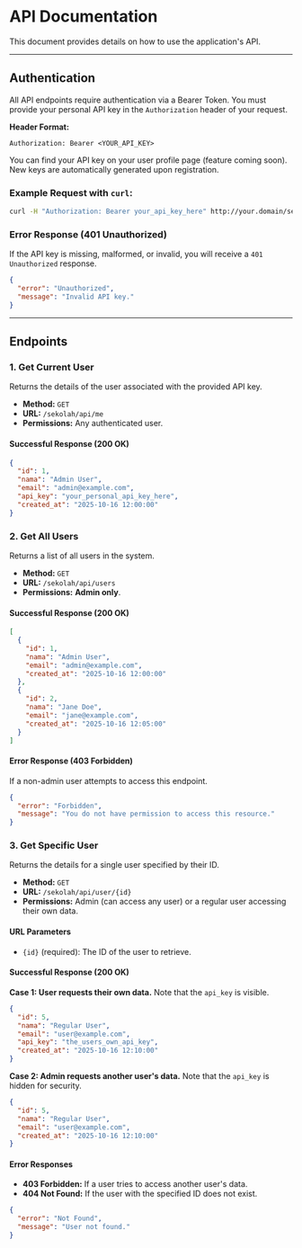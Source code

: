 # API Documentation

This document provides details on how to use the application's API.

---

## Authentication

All API endpoints require authentication via a Bearer Token. You must provide your personal API key in the `Authorization` header of your request.

**Header Format:**
```
Authorization: Bearer <YOUR_API_KEY>
```

You can find your API key on your user profile page (feature coming soon). New keys are automatically generated upon registration.

### Example Request with `curl`:
```bash
curl -H "Authorization: Bearer your_api_key_here" http://your.domain/sekolah/api/me
```

### Error Response (401 Unauthorized)
If the API key is missing, malformed, or invalid, you will receive a `401 Unauthorized` response.

```json
{
  "error": "Unauthorized",
  "message": "Invalid API key."
}
```

---

## Endpoints

### 1. Get Current User

Returns the details of the user associated with the provided API key.

- **Method:** `GET`
- **URL:** `/sekolah/api/me`
- **Permissions:** Any authenticated user.

#### Successful Response (200 OK)
```json
{
  "id": 1,
  "nama": "Admin User",
  "email": "admin@example.com",
  "api_key": "your_personal_api_key_here",
  "created_at": "2025-10-16 12:00:00"
}
```

### 2. Get All Users

Returns a list of all users in the system.

- **Method:** `GET`
- **URL:** `/sekolah/api/users`
- **Permissions:** **Admin only**.

#### Successful Response (200 OK)
```json
[
  {
    "id": 1,
    "nama": "Admin User",
    "email": "admin@example.com",
    "created_at": "2025-10-16 12:00:00"
  },
  {
    "id": 2,
    "nama": "Jane Doe",
    "email": "jane@example.com",
    "created_at": "2025-10-16 12:05:00"
  }
]
```

#### Error Response (403 Forbidden)
If a non-admin user attempts to access this endpoint.
```json
{
  "error": "Forbidden",
  "message": "You do not have permission to access this resource."
}
```

### 3. Get Specific User

Returns the details for a single user specified by their ID.

- **Method:** `GET`
- **URL:** `/sekolah/api/user/{id}`
- **Permissions:** Admin (can access any user) or a regular user accessing their own data.

#### URL Parameters
- `{id}` (required): The ID of the user to retrieve.

#### Successful Response (200 OK)

**Case 1: User requests their own data.** Note that the `api_key` is visible.
```json
{
  "id": 5,
  "nama": "Regular User",
  "email": "user@example.com",
  "api_key": "the_users_own_api_key",
  "created_at": "2025-10-16 12:10:00"
}
```

**Case 2: Admin requests another user's data.** Note that the `api_key` is hidden for security.
```json
{
  "id": 5,
  "nama": "Regular User",
  "email": "user@example.com",
  "created_at": "2025-10-16 12:10:00"
}
```

#### Error Responses

- **403 Forbidden:** If a user tries to access another user's data.
- **404 Not Found:** If the user with the specified ID does not exist.

```json
{
  "error": "Not Found",
  "message": "User not found."
}
```
